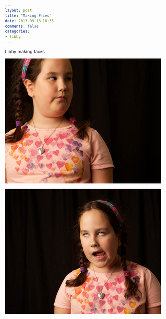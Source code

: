 ```yaml
---
layout: post
title: "Making Faces"
date: 2013-09-16 16:33
comments: false
categories: 
- libby
---
```

Libby making faces

![](/assets/images/2013/2013-05-20/kumon-medals-1.jpg)

![](/assets/images/2013/2013-05-20/kumon-medals-2.jpg)
